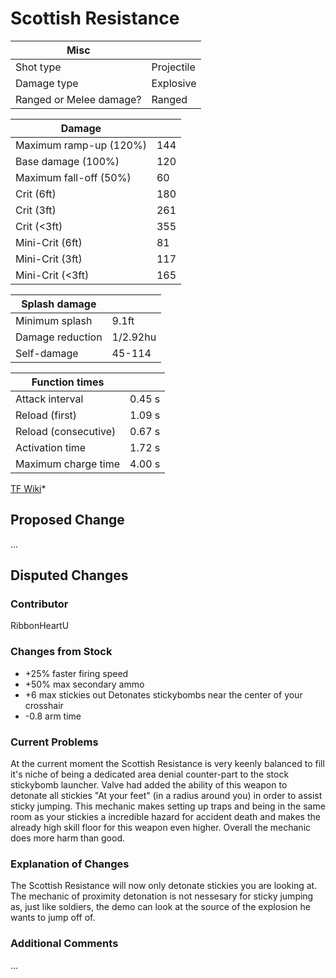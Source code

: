# Scottish Resistance
|           Misc           |            |
|--------------------------|------------|
| Shot type                | Projectile |
| Damage type              | Explosive  |
| Ranged or Melee damage?  | Ranged     |

|         Damage          |     |
|-------------------------|-----|
| Maximum ramp-up (120%)  | 144 |
| Base damage (100%)      | 120 |
| Maximum fall-off (50%)  |  60 |
| Crit (6ft)              | 180 |
| Crit (3ft)              | 261 |
| Crit (<3ft)             | 355 |
| Mini-Crit (6ft)         |  81 |
| Mini-Crit (3ft)         | 117 |
| Mini-Crit (<3ft)        | 165 |

|  Splash damage   |          |
|------------------|----------|
| Minimum splash   | 9.1ft    |
| Damage reduction | 1/2.92hu |
| Self-damage      | 45-114   |

|    Function times     |        |
|-----------------------|--------|
| Attack interval       | 0.45 s |
| Reload (first)        | 1.09 s |
| Reload (consecutive)  | 0.67 s |
| Activation time       | 1.72 s |
| Maximum charge time   | 4.00 s |

[TF Wiki](https://wiki.teamfortress.com/wiki/Scottish_Resistance)*

## Proposed Change
...

## Disputed Changes
### Contributor
RibbonHeartU

### Changes from Stock
* +25% faster firing speed
* +50% max secondary ammo
* +6 max stickies out
 Detonates stickybombs near the center of your crosshair
* -0.8 arm time

### Current Problems
At the current moment the Scottish Resistance is very keenly balanced to fill it's niche of being a dedicated area denial counter-part to the stock stickybomb launcher. Valve had added the ability of this weapon to detonate all stickies "At your feet" (in a radius around you) in order to assist sticky jumping. This mechanic makes setting up traps and being in the same room as your stickies a incredible hazard for accident death and makes the already high skill floor for this weapon even higher. Overall the mechanic does more harm than good.

### Explanation of Changes
The Scottish Resistance will now only detonate stickies you are looking at. The mechanic of proximity detonation is not nessesary for sticky jumping as, just like soldiers, the demo can look at the source of the explosion he wants to jump off of.

### Additional Comments
...
